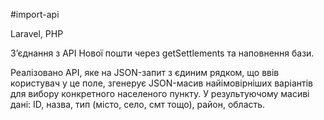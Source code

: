 #import-api

Laravel, PHP

З’єднання з API Нової пошти через getSettlements та наповнення бази.

Реалізовано API, яке на JSON-запит з єдиним рядком, що ввів користувач у це поле, згенерує JSON-масив найімовірніших варіантів для вибору конкретного населеного пункту. У результуючому масиві дані: ID, назва, тип (місто, село, смт тощо), район, область.
